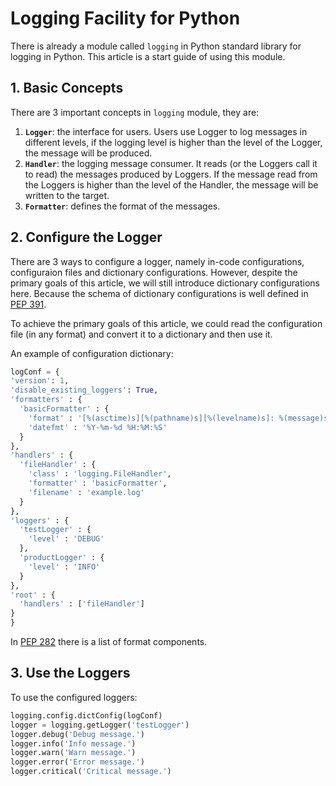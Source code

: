# Logging Facility for Python

There is already a module called `logging` in Python standard library for logging in Python. This article is a start guide of using this module.

## 1. Basic Concepts

There are 3 important concepts in `logging` module, they are:

  1. __`Logger`__: the interface for users. Users use Logger to log messages in different levels, if the logging level is higher than the level of the Logger, the message will be produced.
  2. __`Handler`__: the logging message consumer. It reads (or the Loggers call it to read) the messages produced by Loggers. If the message read from the Loggers is higher than the level of the Handler, the message will be written to the target.
  3. __`Formatter`__: defines the format of the messages.

## 2. Configure the Logger

There are 3 ways to configure a logger, namely in-code configurations, configuraion files and dictionary configurations. However, despite the primary goals of this article, we will still introduce dictionary configurations here. Because the schema of dictionary configurations is well defined in [PEP 391](https://www.python.org/dev/peps/pep-0391/).

To achieve the primary goals of this article, we could read the configuration file (in any format) and convert it to a dictionary and then use it.

An example of configuration dictionary:

  ```python
logConf = {
  'version': 1,
  'disable_existing_loggers': True,
  'formatters' : {
    'basicFormatter' : {
      'format' : '[%(asctime)s][%(pathname)s][%(levelname)s]: %(message)s',
      'datefmt' : '%Y-%m-%d %H:%M:%S'
    }
  },
  'handlers' : {
    'fileHandler' : {
      'class' : 'logging.FileHandler',
      'formatter' : 'basicFormatter',
      'filename' : 'example.log'
    }
  },
  'loggers' : {
    'testLogger' : {
      'level' : 'DEBUG'
    },
    'productLogger' : {
      'level' : 'INFO'
    }
  },
  'root' : {
    'handlers' : ['fileHandler']
  }
}
  ```

In [PEP 282](https://www.python.org/dev/peps/pep-0282/) there is a list of format components.

## 3. Use the Loggers

To use the configured loggers:

  ```python
logging.config.dictConfig(logConf)
logger = logging.getLogger('testLogger')
logger.debug('Debug message.')
logger.info('Info message.')
logger.warn('Warn message.')
logger.error('Error message.')
logger.critical('Critical message.')
  ```
